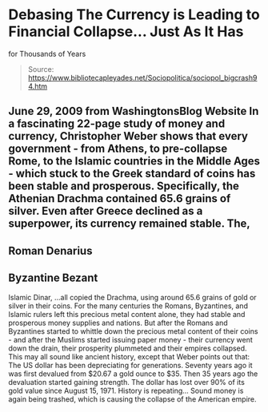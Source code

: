 # Debasing The Currency is Leading to Financial Collapse... Just As It Has 
for Thousands of Years

> Source: https://www.bibliotecapleyades.net/Sociopolitica/sociopol_bigcrash94.htm

June 29, 2009
from
WashingtonsBlog Website
In a fascinating 22-page
study of money and currency, Christopher
Weber shows that every government - from Athens, to pre-collapse Rome,
to the Islamic countries in the Middle Ages - which stuck to the Greek
standard of coins has been stable and prosperous.
Specifically, the Athenian
Drachma contained 65.6 grains of silver.
Even after Greece declined as a superpower, its currency remained stable.
The,
-
Roman Denarius
-
Byzantine Bezant
-
Islamic Dinar,
...all copied the Drachma, using around
65.6 grains of gold or silver in their coins.
For the many centuries the Romans, Byzantines, and Islamic rulers left this
precious metal content alone, they had stable and prosperous money supplies
and nations.
But after the Romans and Byzantines started to whittle down the
precious metal content of their coins - and after the Muslims started
issuing paper money - their currency went down the drain, their prosperity
plummeted and their empires collapsed.
This may all sound like ancient history, except that Weber points out that:
The US dollar has been depreciating for
generations. Seventy years ago it was first devalued from $20.67 a gold
ounce to $35. Then 35 years ago the devaluation started gaining
strength. The dollar has lost over 90% of its gold value since
August 15, 1971.
History is repeating...
Sound money is again being trashed, which is
causing the collapse of the American empire.
